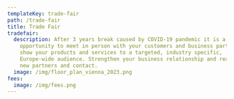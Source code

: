 ```yaml
---
templateKey: trade-fair
path: /trade-fair
title: Trade Fair
tradefair:
  description: After 3 years break caused by COVID-19 pandemic it is a great
    opportunity to meet in person with your customers and business partners,
    show your products and services to a targeted, industry specific,
    Europe-wide audience. Strengthen your business relationship and reach out to
    new partners and contact.
  image: /img/floor_plan_vienna_2023.png
fees:
  image: /img/fees.png
---
```

